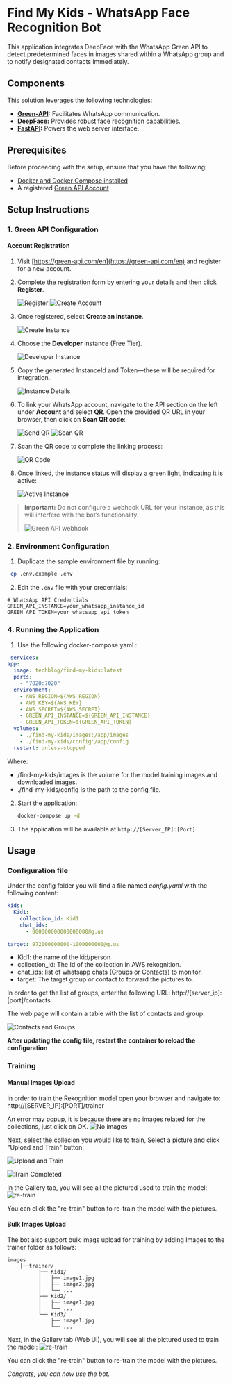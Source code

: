 # Find My Kids - WhatsApp Face Recognition Bot

This application integrates DeepFace with the WhatsApp Green API to detect predetermined faces in images shared within a WhatsApp group and to notify designated contacts immediately.

## Components

This solution leverages the following technologies:

- **[Green-API](https://green-api.com/):** Facilitates WhatsApp communication.
- **[DeepFace](https://github.com/serengil/deepface):** Provides robust face recognition capabilities.
- **[FastAPI](https://fastapi.tiangolo.com/):** Powers the web server interface.

## Prerequisites

Before proceeding with the setup, ensure that you have the following:

- [Docker and Docker Compose installed](https://medium.com/@tomer.klein/step-by-step-tutorial-installing-docker-and-docker-compose-on-ubuntu-a98a1b7aaed0)
- A registered [Green API Account](https://green-api.com/)


## Setup Instructions

### 1. Green API Configuration

#### Account Registration

1. Visit [https://green-api.com/en](https://green-api.com/en) and register for a new account.
2. Complete the registration form by entering your details and then click **Register**.

   ![Register](https://raw.githubusercontent.com/t0mer/green-api-custom-notifier/refs/heads/main/screenshots/register.png)
   ![Create Account](https://raw.githubusercontent.com/t0mer/green-api-custom-notifier/refs/heads/main/screenshots/create_acoount.png)

3. Once registered, select **Create an instance**.

   ![Create Instance](https://raw.githubusercontent.com/t0mer/green-api-custom-notifier/refs/heads/main/screenshots/create_instance.png)

4. Choose the **Developer** instance (Free Tier).

   ![Developer Instance](https://raw.githubusercontent.com/t0mer/green-api-custom-notifier/refs/heads/main/screenshots/developer_instance.png)

5. Copy the generated InstanceId and Token—these will be required for integration.

   ![Instance Details](https://raw.githubusercontent.com/t0mer/green-api-custom-notifier/refs/heads/main/screenshots/instance_details.png)

6. To link your WhatsApp account, navigate to the API section on the left under **Account** and select **QR**. Open the provided QR URL in your browser, then click on **Scan QR code**:

   ![Send QR](https://raw.githubusercontent.com/t0mer/green-api-custom-notifier/refs/heads/main/screenshots/send_qr.png)
   ![Scan QR](https://raw.githubusercontent.com/t0mer/green-api-custom-notifier/refs/heads/main/screenshots/scan_qr.png)

7. Scan the QR code to complete the linking process:

   ![QR Code](https://raw.githubusercontent.com/t0mer/green-api-custom-notifier/refs/heads/main/screenshots/qr.png)

8. Once linked, the instance status will display a green light, indicating it is active:

   ![Active Instance](https://raw.githubusercontent.com/t0mer/green-api-custom-notifier/refs/heads/main/screenshots/active_instance.png)

> **Important:** Do not configure a webhook URL for your instance, as this will interfere with the bot’s functionality.
>
> ![Green API webhook](screenshots/green-api-webhook.png)

### 2. Environment Configuration

1. Duplicate the sample environment file by running:
  ```bash
   cp .env.example .env
```

2. Edit the `.env` file with your credentials:
  ```
  # WhatsApp API Credentials
  GREEN_API_INSTANCE=your_whatsapp_instance_id
  GREEN_API_TOKEN=your_whatsapp_api_token
  ```

### 4. Running the Application

1. Use the following docker-compose.yaml :
  ```yaml
   services:
  app:
    image: techblog/find-my-kids:latest
    ports:
      - "7020:7020"
    environment:
      - AWS_REGION=${AWS_REGION}
      - AWS_KEY=${AWS_KEY}
      - AWS_SECRET=${AWS_SECRET}
      - GREEN_API_INSTANCE=${GREEN_API_INSTANCE}
      - GREEN_API_TOKEN=${GREEN_API_TOKEN}
    volumes:
      - ./find-my-kids/images:/app/images
      - ./find-my-kids/config:/app/config
    restart: unless-stopped 
   ```
Where:
* /find-my-kids/images is the volume for the model training images and downloaded images.
* ./find-my-kids/config is the path to the config file.


2. Start the application:
   ```bash
   docker-compose up -d
   ```

3. The application will be available at `http://[Server_IP]:[Port]`

## Usage

### Configuration file
Under the config folder you will find a file named *config.yaml* with the following content:

```yaml
kids:
  Kid1: 
    collection_id: Kid1
    chat_ids:
      - 000000000000000000@g.us

target: 972000000000-1000000000@g.us
```

* Kid1: the name of the kid/person
* collection_id: The Id of the collection in AWS rekognition.
* chat_ids: list of whatsapp chats (Groups or Contacts) to monitor.
* target: The target group or contact to forward the pictures to.

In order to get the list of groups, enter the following URL: http://[server_ip]:[port]/contacts

The web page will contain a table with the list of contacts and group:

![Contacts and Groups](screenshots/greenapi-contacts.png)

**After updating the config file, restart the container to reload the configuration**

### Training

#### Manual Images Upload

In order to train the Rekognition model open your browser and navigate to: http://[SERVER_IP]:[PORT]/trainer

An error may popup, it is because there are no images related for the collections, just click on OK.
![No images](screenshots/no-images-error.png)

Next, select the collecion you would like to train, Select a picture and click "Upload and Train" button:

![Upload and Train](screenshots/upload-and-train.png)

![Train Completed](screenshots/train-completed.png)

In the Gallery tab, you will see all the pictured used to train the model:
![re-train](screenshots/re-train.png)

You can click the "re-train" button to re-train the model with the pictures.


#### Bulk Images Upload

The bot also support bulk imags upload for training by adding Images to the trainer folder as follows:

```
images
    |──trainer/
          ├── Kid1/
          │   ├── image1.jpg
          │   ├── image2.jpg
          │   └── ...
          ├── Kid2/
          │   ├── image1.jpg
          │   └── ...
          └── Kid3/
              ├── image1.jpg
              └── ...
```

Next, in the Gallery tab (Web UI), you will see all the pictured used to train the model:
![re-train](screenshots/re-train.png)

You can click the "re-train" button to re-train the model with the pictures.



*Congrats, you can now use the bot.*


